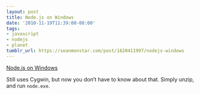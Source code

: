 ```yaml
---
layout: post
title: Node.js on Windows
date: '2010-11-19T11:39:00-08:00'
tags:
- javascript
- nodejs
- planet
tumblr_url: https://seanmonstar.com/post/1620411997/nodejs-windows
---
```

[Node.js on Windows](http://node-js.prcn.co.cc/)  

Still uses Cygwin, but now you don’t have to know about that. Simply unzip, and run `node.exe`.

